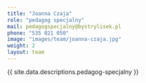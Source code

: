 ```yaml
---
title: "Joanna Czaja"
role: "pedagog specjalny"
mail: pedagogspecjalny@bystrylisek.pl
phone: "535 021 050"
image: "images/team/joanna-czaja.jpg"
weight: 2
layout: team
---
```


{{ site.data.descriptions.pedagog-specjalny }}